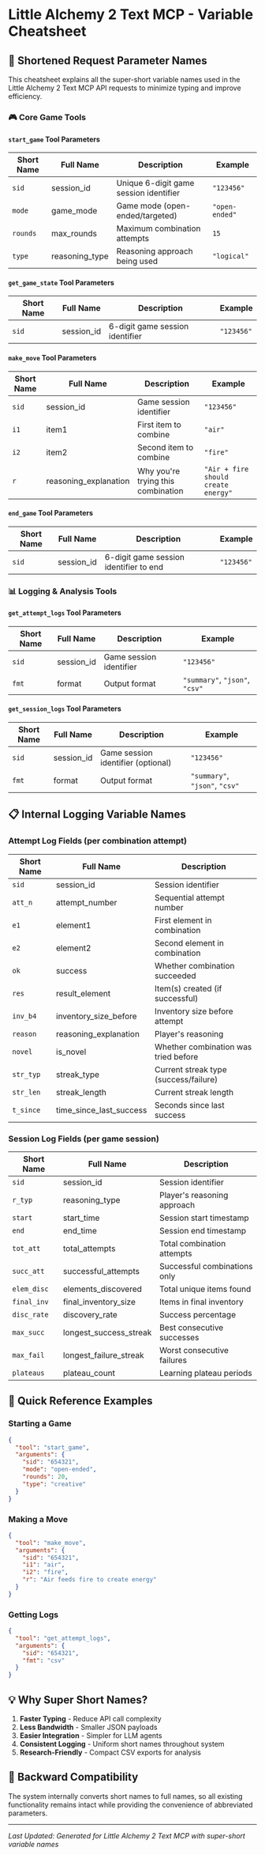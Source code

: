 # Little Alchemy 2 Text MCP - Variable Cheatsheet

## 🔧 Shortened Request Parameter Names

This cheatsheet explains all the super-short variable names used in the Little Alchemy 2 Text MCP API requests to minimize typing and improve efficiency.

### 🎮 Core Game Tools

#### `start_game` Tool Parameters

| Short Name | Full Name      | Description                            | Example        |
| ---------- | -------------- | -------------------------------------- | -------------- |
| `sid`      | session_id     | Unique 6-digit game session identifier | `"123456"`     |
| `mode`     | game_mode      | Game mode (open-ended/targeted)        | `"open-ended"` |
| `rounds`   | max_rounds     | Maximum combination attempts           | `15`           |
| `type`     | reasoning_type | Reasoning approach being used          | `"logical"`    |

#### `get_game_state` Tool Parameters

| Short Name | Full Name  | Description                     | Example    |
| ---------- | ---------- | ------------------------------- | ---------- |
| `sid`      | session_id | 6-digit game session identifier | `"123456"` |

#### `make_move` Tool Parameters

| Short Name | Full Name             | Description                        | Example                             |
| ---------- | --------------------- | ---------------------------------- | ----------------------------------- |
| `sid`      | session_id            | Game session identifier            | `"123456"`                          |
| `i1`       | item1                 | First item to combine              | `"air"`                             |
| `i2`       | item2                 | Second item to combine             | `"fire"`                            |
| `r`        | reasoning_explanation | Why you're trying this combination | `"Air + fire should create energy"` |

#### `end_game` Tool Parameters

| Short Name | Full Name  | Description                            | Example    |
| ---------- | ---------- | -------------------------------------- | ---------- |
| `sid`      | session_id | 6-digit game session identifier to end | `"123456"` |

### 📊 Logging & Analysis Tools

#### `get_attempt_logs` Tool Parameters

| Short Name | Full Name  | Description             | Example                        |
| ---------- | ---------- | ----------------------- | ------------------------------ |
| `sid`      | session_id | Game session identifier | `"123456"`                     |
| `fmt`      | format     | Output format           | `"summary"`, `"json"`, `"csv"` |

#### `get_session_logs` Tool Parameters

| Short Name | Full Name  | Description                        | Example                        |
| ---------- | ---------- | ---------------------------------- | ------------------------------ |
| `sid`      | session_id | Game session identifier (optional) | `"123456"`                     |
| `fmt`      | format     | Output format                      | `"summary"`, `"json"`, `"csv"` |

## 📋 Internal Logging Variable Names

### Attempt Log Fields (per combination attempt)

| Short Name | Full Name               | Description                           |
| ---------- | ----------------------- | ------------------------------------- |
| `sid`      | session_id              | Session identifier                    |
| `att_n`    | attempt_number          | Sequential attempt number             |
| `e1`       | element1                | First element in combination          |
| `e2`       | element2                | Second element in combination         |
| `ok`       | success                 | Whether combination succeeded         |
| `res`      | result_element          | Item(s) created (if successful)       |
| `inv_b4`   | inventory_size_before   | Inventory size before attempt         |
| `reason`   | reasoning_explanation   | Player's reasoning                    |
| `novel`    | is_novel                | Whether combination was tried before  |
| `str_typ`  | streak_type             | Current streak type (success/failure) |
| `str_len`  | streak_length           | Current streak length                 |
| `t_since`  | time_since_last_success | Seconds since last success            |

### Session Log Fields (per game session)

| Short Name  | Full Name              | Description                  |
| ----------- | ---------------------- | ---------------------------- |
| `sid`       | session_id             | Session identifier           |
| `r_typ`     | reasoning_type         | Player's reasoning approach  |
| `start`     | start_time             | Session start timestamp      |
| `end`       | end_time               | Session end timestamp        |
| `tot_att`   | total_attempts         | Total combination attempts   |
| `succ_att`  | successful_attempts    | Successful combinations only |
| `elem_disc` | elements_discovered    | Total unique items found     |
| `final_inv` | final_inventory_size   | Items in final inventory     |
| `disc_rate` | discovery_rate         | Success percentage           |
| `max_succ`  | longest_success_streak | Best consecutive successes   |
| `max_fail`  | longest_failure_streak | Worst consecutive failures   |
| `plateaus`  | plateau_count          | Learning plateau periods     |

## 🚀 Quick Reference Examples

### Starting a Game

```json
{
  "tool": "start_game",
  "arguments": {
    "sid": "654321",
    "mode": "open-ended",
    "rounds": 20,
    "type": "creative"
  }
}
```

### Making a Move

```json
{
  "tool": "make_move",
  "arguments": {
    "sid": "654321",
    "i1": "air",
    "i2": "fire",
    "r": "Air feeds fire to create energy"
  }
}
```

### Getting Logs

```json
{
  "tool": "get_attempt_logs",
  "arguments": {
    "sid": "654321",
    "fmt": "csv"
  }
}
```

## 💡 Why Super Short Names?

1. **Faster Typing** - Reduce API call complexity
2. **Less Bandwidth** - Smaller JSON payloads
3. **Easier Integration** - Simpler for LLM agents
4. **Consistent Logging** - Uniform short names throughout system
5. **Research-Friendly** - Compact CSV exports for analysis

## 🔄 Backward Compatibility

The system internally converts short names to full names, so all existing functionality remains intact while providing the convenience of abbreviated parameters.

---

_Last Updated: Generated for Little Alchemy 2 Text MCP with super-short variable names_
